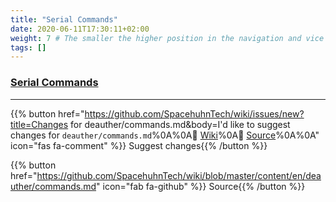 ```yaml
---
title: "Serial Commands"
date: 2020-06-11T17:30:11+02:00
weight: 7 # The smaller the higher position in the navigation and vice versa
tags: []
---
```


### [Serial Commands](https://github.com/SpacehuhnTech/esp8266_deauther/blob/v2/serialcommands.md "Overview")

---

{{% button href="https://github.com/SpacehuhnTech/wiki/issues/new?title=Changes for deauther/commands.md&body=I'd like to suggest changes for `deauther/commands.md`%0A%0A:link: [Wiki](https://spacehuhn.wiki/deauther/commands)%0A:link: [Source](https://github.com/SpacehuhnTech/wiki/blob/master/content/en/deauther/commands.md)%0A%0A<!-- Describe your desired changes -->" icon="fas fa-comment" %}}&nbsp;Suggest changes{{% /button %}}

{{% button href="https://github.com/SpacehuhnTech/wiki/blob/master/content/en/deauther/commands.md" icon="fab fa-github" %}}&nbsp;Source{{% /button %}}